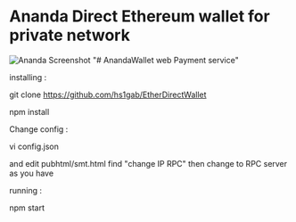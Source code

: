 # Ananda Direct Ethereum wallet for private network
![Ananda Screenshot](https://imgur.com/mRWwkSU.png)
"# AnandaWallet web Payment service" 

installing :

git clone https://github.com/hs1gab/EtherDirectWallet

npm install

Change config :

vi config.json 

and edit pubhtml/smt.html find "change IP RPC" then change to RPC server as you have

 running :

npm start
